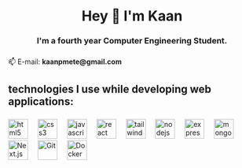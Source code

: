 <h1 align="center">Hey 👋 I'm Kaan</h1>

###

<h3 align="center">I'm a fourth year Computer Engineering Student.</h3>

###

<p align="left">📫 E-mail: <b>kaanpmete@gmail.com</b></p>

###

<h2 align="left">technologies I use while developing web applications:</h2>

###

<div align="left">
  <img src="https://img.shields.io/badge/HTML-%23E34F26?logo=html5&logoColor=white" height="40" alt="html5 logo"  />
  <img width="12" />
  <img src="https://img.shields.io/badge/CSS-%231572B6?logo=css3&logoColor=white" height="40" alt="css3 logo"  />
  <img width="12" />
  <img src="https://img.shields.io/badge/JavaScript-%23F7DF1E?logo=javascript&logoColor=black" height="40" alt="javascript logo"  />
  <img width="12" />
  <img src="https://img.shields.io/badge/React-%2361DAFB?logo=react&logoColor=black" height="40" alt="react logo"  />
  <img width="12" />
  <img src="https://img.shields.io/badge/Tailwind_CSS-%2338B2AC?logo=tailwindcss&logoColor=white" height="40" alt="tailwindcss logo"  />
  <img width="12" />
  <img src="https://img.shields.io/badge/Node.js-%23339933?logo=node.js&logoColor=white" height="40" alt="nodejs logo"  />
  <img width="12" />
  <img src="https://img.shields.io/badge/Express-%23000000?logo=express&logoColor=white" height="40" alt="express logo"  />
  <img width="12" />
  <img src="https://img.shields.io/badge/MongoDB-%2300B140?logo=mongodb&logoColor=white" height="40" alt="mongodb logo"  />
   <img width="12" />
  <img src="https://img.shields.io/badge/Next.js-%23000000?logo=nextdotjs&logoColor=white&style=for-the-badge" alt="Next.js" width="40" />
     <img width="12" />
 <img src="https://img.shields.io/badge/Git-%23F14C28?logo=git&logoColor=white&style=for-the-badge" alt="Git" width="40" />
      <img width="12" />
  <img src="https://img.shields.io/badge/Docker-%2300B0D9?logo=docker&logoColor=white&style=for-the-badge" alt="Docker" width="40" />

</div>

###
